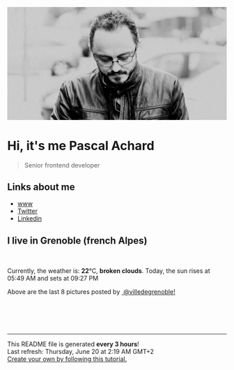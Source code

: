 ![Pascal Achard](./images/photo-pascal-achard.jpg)
# Hi, it's me Pascal Achard
> Senior frontend developer

## Links about me
- [www](https://www.pascal-achard.com)
- [Twitter](https://twitter.com/botmaster)
- [Linkedin](http://www.linkedin.com/in/pascal-achard)


## I live in Grenoble (french Alpes)
<img src="https://openweathermap.org/img/wn/04n@2x.png" alt="">

Currently, the weather is: **22**°C, **broken clouds**.
Today, the sun rises at 05:49 AM and sets at 09:27 PM

Above are the last 8 pictures posted by <a href="https://www.instagram.com/villedegrenoble/" target="_blank"><img alt="" src="https://upload.wikimedia.org/wikipedia/commons/thumb/e/e7/Instagram_logo_2016.svg/1024px-Instagram_logo_2016.svg.png" width="20"/> @villedegrenoble!</a>

<p style="display: flex; flex-wrap: wrap; gap: 20px;">
        <img src="https://cdn1.picuki.com/hosted-by-instagram/q/0exhNuNYnjBGZDHIdN5WmL9I2Pk2GAlRNucaS7j0nyZiNxIsbHWB58ltwdev%7C%7CDlyKw1oASyLeDtl440tVFVTZFVyNEHcTLOKTD9R6aqbVICr0jBl9pZpl7k0KHAZY3Gq9cskOzjYMTIfQeoEH%7C%7Cbx7a8Koru5A2MEo1zRMrBC0GAG4YWbVqFKwoV966yUlEri+YU8ajtG5WR1aRtmpNPb5DwIX%7C%7CD+fMBxsedISLQzicYRtr6+zWOHH24VdGZ9Smiyjtjxj+QvlAe4RWIz1XegYfw3LW8tx1C%7C%7CuksQnb1%7C%7Ci9W1FaxM+N9+sqPVETFKCipioCttkZe1khzGbXn08ll%7C%7Clk3J66ucVtd3i4%7C%7CdPN2XbInHxgTXQLabR58JDl5BUrHVUF2LbaDwCMAExttwPcFqz2iR1VfoTbPRiBdOVGMYjSWfXbFgat+by7ily0fo0Amch18DgsO4I5h73xhS95jbv1EjLSzlVo5wNTfpylkmT4ZCIuucyA==.jpeg" alt="" width="200"/>
        <img src="https://cdn1.picuki.com/hosted-by-instagram/q/0exhNuNYnjBGZDHIdN5WmL9I2Pk2GAlRNucaS7j0nyZiNxIsbHWB58ltwdev%7C%7CDlyKw1oASyLeDtl5Y0iUlRXZFVyOUHbTLyNSz9W7a6QV4Ck2zdv9pRlnLw8JH0cY3Su%7C%7CsArOzjYMTIfQeoEH%7C%7Cbx7a8Koru5A2MEo1zRMrBC0GAG4YWbVqFKwoV966yUlEri+YU8ajtG5WR1aRtmpNPb5DwIX%7C%7CD+fMBxsedISLQzicYRtr6+yGOHH24VdGZ9SiCRu4nCzvkqyDD%7C%7CRWIz1XegYIEEAlg%7C%7Cx1C%7C%7CuksQnb1%7C%7Ci9W1FaxM+N9+sqPVETFKCipioCttkZe1khzGbXn08ll%7C%7Clk3Z6+KfRvV0i4%7C%7CRdd65dMzExhDYQICbR58JDl5BUrHVUF2LbaDwCMAExttwPcFv2g+55S6LYpWi3x0kNjNCtzW6L8YleeSxxaeLpm%7C%7CvjW6P8CQJw9qLerh56RhS95jbv1EjLFmQVo5wNTfpylkmT4ZCIuucyA==.jpeg" alt="" width="200"/>
        <img src="https://cdn1.picuki.com/hosted-by-instagram/q/0exhNuNYnjBGZDHIdN5WmL9I2Pk2GAlRNecaS7j0nyZiNxIsbHWB58ltwdGn%7C%7CDh7IAhgASuRYztk7IgqUFpVAz1zO0bZTbKOTjhR6a6aVejN0jdg85Vmnb82LXAYY36q8sIqUAmYdSgIGaYDG7uo%7C%7CesJ+vrucjMBpi2XMLQT9zJBpY6uSKVKz8B1pJ2Jg3Tt%7C%7C9k4Ki5e82wzJURmpNHNpW5HDbr2PM86o6N0QrlChMIRrdDgmBq7EHl3Kj4nUQ+RubTOl+1eqRnYdT80ojW1Q6YKeEcwl1KehD8OpppojYGvaaxC6K874bf1bUcmfipopBYzx9no0SzFNTD54GJr4kjF+IabP9sDgsaoDsWWeNbYxTH1fqTpFehob1gbEtjpewf3Cu+hJJxqj5wJE%7C%7C0TgQjipFOZVpWy4x1yOyZDh2nTDsElF6s=.jpeg" alt="" width="200"/>
        <img src="https://cdn1.picuki.com/hosted-by-instagram/q/0exhNuNYnjBGZDHIdN5WmL9I2Pk2GAlRNucaS7j0nyZiNxIsbHWB58ltwdev%7C%7CDlyKw1oASyLeDtl5YMsU1xVZFVyNEHcTrSJSjhW6q+eU4Cm0TBj9JZjkbozLH0cZX+p%7C%7C8ouOzjYMTIfQeoEH%7C%7Cbx7a8Koru5A2MGo1zRMrBC0GAG4fy3UPI7mslm3ayEv0Pxto0%7C%7CNylL9XkgKQcursrV%7C%7CndYEvL+M4Byp6JzSPkCj9ND1OHtpCa5BTB7Kz04KD6chYTJnLMps3L+WTgJ8Xa%7C%7CTJhsJGIIhnCxpgU54corjIj%7C%7CFaJciP1opoH2bUcmGW9opUk53cH7niTya2Gq10ZtyGXKn56rX6sLkqDpC+m4BvbzxzvuWojGOo9lDVQuRa%7C%7CyFgz4bqf7BMtbwcYaWvdGig7lzyeEVYD69yIgDBtYpwfeHptabP+y9JCX3S7FvRG4tF8TycexduFq8lpY4O2C7jc9dnmbU54YY2GA%7C%7CwZkLdBDTq3BmsOMabsXHEU=.jpeg" alt="" width="200"/>
        <img src="https://cdn1.picuki.com/hosted-by-instagram/q/0exhNuNYnjBGZDHIdN5WmL9I2Pk2GAlRNecaS7j0nyZiNxIsbHWB58ltwdev%7C%7CDlyKw1oASyLeDtl5YwiWFtQZFVyNEHcS7OLTD9R5q2aXYCg1TFm9ZFikb4xKXYdZH+t98NDCnicKyVHDe0AUqikq+8J+OXrbzIbozCWZdsW2yIfu9OjZ6ckn9cf7KG4iF+44ooiMDxN4Gosak8ktdKO52tEWvrxfMh2pqV5CLkJnoE65ezRmCSsTDx6IihBGTOgtYPCwsUOgwv8Zhs09kySdv4wAVoZqVDt50Vg9IkqhdiDG7w82q4vkIH2bUdBXG9p+kMjxdK0kBzOaWOh2nxZxnmO76mcJ9MSg8XeL%7C%7CCFeO%7C%7CI1Q70V+TwDrgccH1KU9iTAHuScru1SstalNwCSb5B3wPloDmcTZLzyD9rNjR5hBKkQa1gE8qxwLb1pVPhuyivmjZstuCZTqFK%7C%7CGlU+dTf3QhaP3PDWJ4ZbGyE%7C%7CXEAVOFOcoHbl5qJM+oRHUdR.jpeg" alt="" width="200"/>
        <img src="https://cdn1.picuki.com/hosted-by-instagram/q/0exhNuNYnjBGZDHIdN5WmL9I2Pk2GAlRNucaS7j0nyZiNxIsbHWB58ltwdev%7C%7CDlyKw1oASyLeDtj44oiWVRSZFVyOUHbSrONTzld7q+eVICk1zRv9ZFhnbs0JHEdY36v9MolOzjYMTIfQeoEH%7C%7Cbx7a8Koru5A2MEo1zRMrBC0GAG4YWbVqFKwoV966yUlEri+YU8ajtG5WR1aRtmpNPb5DwIX%7C%7CD+fMBxsedISLQzicYRtr6+y2OHH24VdGZ9SjuOvNL0kfdSvDH7RWIz1XegYb8fPGM7x1C%7C%7CuksQnb1%7C%7Ci9W1FaxM+N9+sqPVETFKCipioCttkZe1khzGbXn08ll%7C%7Clk334+CfVsd0iI%7C%7CBcdy5YMLG+BCSQICbR58JDl5BUrHVUF2LbaDwCMAExttwPcFs8Gux0gW6Qb3R3hR8LDoYmjqyC6MoeterkYP231vWrQSAulAjhduuQYRazxhS95jbv1EjKingV45wNTfpylkmT4ZCIuucyA==.jpeg" alt="" width="200"/>
        <img src="https://cdn1.picuki.com/hosted-by-instagram/q/0exhNuNYnjBGZDHIdN5WmL9I2Pk2GAlRNucaS7j0nyZiNxIsbHWB58ltwdev%7C%7CDlyKw1oASyLeDto5owoWVRZZFVzO0zeSLSITjtQ7aibUYCm1Dxn%7C%7CZJhkr0yLHEZYHeu9MJDCnicKyVHDe0AUq%7C%7Cm6vZNuKyBOTUAyXCUMLQKnmICjtCsCOwlktcf7KG4iF+44ooiMDxN4Gosak8ktdKO52hEWvrxfMh2pqV5CLkJnoE65ezRmCSsTDx6KChBGTOgtYPCwuoh1TPlVxQO2kKWdv4wAVoZpn605wEe9IkqhdiDG7w82q4vkIH2bUdBXG9p+kMjxdK0kBzOaWOh2nxZxnmO76mcJtESl4LdP%7C%7CCFe+%7C%7CMnw7kaeLwMJJVcH1KU9iTAHuScri1BMoO294JE%7C%7CAThw6K0T+cJ5P61zVCNDtJqDKeNsdicayRx%7C%7C6n9l7dmxCIiwE5vsueeZJp8VpT4c252EB0fCGQU58XbWX1ixYdHN1%7C%7CYrfMw8bWOL0WHg==.jpeg" alt="" width="200"/>
        <img src="https://cdn1.picuki.com/hosted-by-instagram/q/0exhNuNYnjBGZDHIdN5WmL9I2Pk2GAlRNucaS7j0nyZiNxIsbHWB58ltwdev%7C%7CDlyKw1oASyLeDtl44kuVl5TZFVyNEHcTbSPTD9R6aWRUYCn0zJi8pNlkrcxLH0ZZ3am%7C%7CsckOzjYMTIfQeoEH%7C%7Cbx7a8Koru5A2MEoyX9auctwCIPuM23TKNy2JAtrKSLl0SxptZ%7C%7CIjNLvG0jJ00m7NPfvnw1UvfPMc9g+PAnFfEzhMQ65OftxiS6Hj8rVFl1PDeUi9zKsfgErTGlcGxuvWSjSvQaAH1PggWsljcQk61oi4agadogjLgxtp%7C%7CUTWUPWlNgog0zvY6Qwwz5RTOE1UgG7ETikp27U+kIvJboCtLYBv+snwWOPPzdF7kbEC9JD%7C%7CSLAw%7C%7CjAcyXEMANv5tdLf8Wmg2a5BTvIuHOiR5UFDZN1BejDoBZStHJ3YK1%7C%7C33aqgmqkUE0lZHtLeQEnA1%7C%7C0YOy5wVEanXCWJBNaGGCjw==.jpeg" alt="" width="200"/>
</p>

------------
<p>This README file is generated <b>every 3 hours</b>!
    <br />Last refresh: Thursday, June 20 at 2:19 AM GMT+2
    <br /><a href="https://medium.com/@th.guibert/how-to-create-a-self-updating-readme-md-for-your-github-profile-f8b05744ca91">Create your own by following this tutorial.</a>
</p>
<p><a href="https://github.com/botmaster/botmaster/actions/workflows/main.yaml"><img alt="" src="https://github.com/botmaster/botmaster/actions/workflows/main.yaml/badge.svg" /></a></p>

